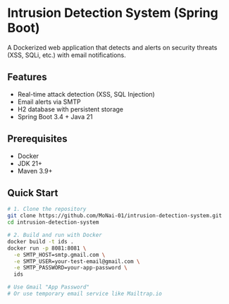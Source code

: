 # Intrusion Detection System (Spring Boot)

A Dockerized web application that detects and alerts on security threats (XSS, SQLi, etc.) with email notifications.

## Features
- Real-time attack detection (XSS, SQL Injection)
- Email alerts via SMTP
- H2 database with persistent storage
- Spring Boot 3.4 + Java 21

## Prerequisites
- Docker
- JDK 21+
- Maven 3.9+

## Quick Start
```bash
# 1. Clone the repository
git clone https://github.com/MoNai-01/intrusion-detection-system.git
cd intrusion-detection-system

# 2. Build and run with Docker
docker build -t ids .
docker run -p 8081:8081 \
  -e SMTP_HOST=smtp.gmail.com \
  -e SMTP_USER=your-test-email@gmail.com \
  -e SMTP_PASSWORD=your-app-password \
  ids

# Use Gmail "App Password"
# Or use temporary email service like Mailtrap.io
